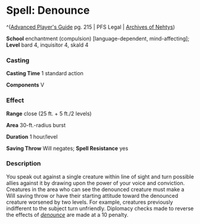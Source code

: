 # Spell: Denounce

^([Advanced Player's Guide][ss-denounce] pg. 215 | PFS Legal | [Archives of Nehtys][sn-denounce])

**School** enchantment (compulsion) [language-dependent, mind-affecting]; **Level** bard 4, inquisitor 4, skald 4

### Casting

**Casting Time** 1 standard action

**Components** V

### Effect

**Range** close (25 ft. + 5 ft./2 levels)

**Area** 30-ft.-radius burst

**Duration** 1 hour/level

**Saving Throw** Will negates; **Spell Resistance** yes

### Description

You speak out against a single creature within line of sight and turn possible allies against it by drawing upon the power of your voice and conviction. Creatures in the area who can see the denounced creature must make a Will saving throw or have their starting attitude toward the denounced creature worsened by two levels. For example, creatures previously indifferent to the subject turn unfriendly. Diplomacy checks made to reverse the effects of _[denounce]_ are made at a 10 penalty.

[ss-denounce]: http://paizo.com/pathfinderRPG/v57
[sn-denounce]: http://www.archivesofnethys.com/SpellDisplay.aspx?ItemName=Denounce
[denounce]: http://www.archivesofnethys.com/SpellDisplay.aspx?ItemName=denounce
